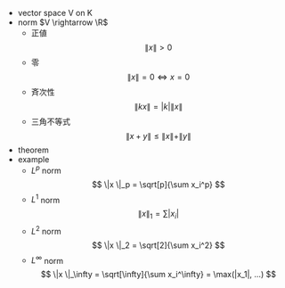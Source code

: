 - vector space V on K
- norm $V \rightarrow \R$
    - 正値
        $$
        \| x \| > 0
        $$
    - 零
        $$
        \| x \| = 0 \Leftrightarrow x = 0
        $$
    - 斉次性
        $$
        \|kx\| = |k| \|x\|
        $$
    - 三角不等式
        $$
        \| x+y \| \leq \|x\| + \|y\|
        $$
- theorem
- example
    - $L^p$ norm
        $$
        \|x \|_p = \sqrt[p]{\sum x_i^p}
        $$
    - $L^1$ norm
        $$
        \|x \|_1 = \sum |x_i|
        $$
    - $L^2$  norm
        $$
        \|x \|_2 = \sqrt[2]{\sum x_i^2}
        $$
    - $L^\infty$ norm
        $$
        \|x \|_\infty = \sqrt[\infty]{\sum x_i^\infty} = \max(|x_1|, ...)
        $$